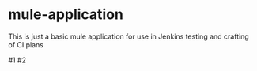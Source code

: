 mule-application
================

This is just a basic mule application for use in Jenkins testing and crafting of CI plans

#1
#2
